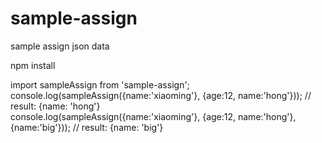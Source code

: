 # sample-assign
sample assign json data  

npm install

import sampleAssign from 'sample-assign';
console.log(sampleAssign({name:'xiaoming'}, {age:12, name:'hong'})); // result: {name: 'hong'}  
console.log(sampleAssign({name:'xiaoming'}, {age:12, name:'hong'}, {name:'big'})); // result: {name: 'big'}

